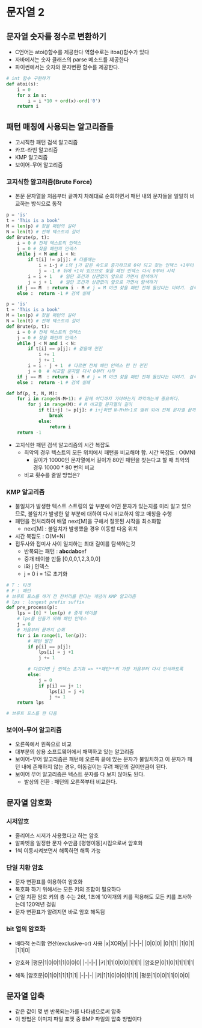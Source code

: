 # 문자열 2
## 문자열 숫자를 정수로 변환하기
- C언어는 atoi()함수를 제공한다 역함수로는 itoa()함수가 있다
- 자바에서는 숫자 클래스의 parse 메소드를 제공한다
- 파이썬에서는 숫자와 문자변환 함수를 제공한다. 
```python
# int 함수 구현하기
def atoi(s):
    i = 0
    for x in s:
        i = i *10 + ord(x)-ord('0') 
    return i
```

## 패턴 매칭에 사용되는 알고리즘들
- 고시직한 패턴 검색 알고리즘
- 카프-라빈 알고리즘
- KMP 알고리즘
- 보이어-무어 알고리즘

### 고지식한 알고리즘(Brute Force)
- 본문 문자열을 처음부터 끝까지 차례대로 순회하면서 패턴 내의 문자들을 일일히 비교하는 방식으로 동작

```python
p = 'is'
t = 'This is a book'
M = len(p) # 찾을 패턴의 길이
N = len(t) # 전체 텍스트의 길이
def Brute(p, t):
    i = 0 # 전체 텍스트의 인덱스
    j = 0 # 찾을 패턴의 인덱스 
    while j < M and i < N:
        if t[i] != p[j]: # 다를때는
            i = i-j # i와 j가 같은 속도로 증가하므로 0이 되고 찾는 인덱스 +1부터 또 탐색
            j = -1 # 뒤에 +1이 있으므로 찾을 패턴 인덱스 다시 0부터 시작
        i = i + 1   # 일단 조건과 상관없이 앞으로 가면서 탐색하기
        j = j + 1   # 일단 조건과 상관없이 앞으로 가면서 탐색하기
    if j == M  : return i - M # j = M 이면 찾을 패턴 전체 돌았다는 이야기. 검색 성공
    else :  return -1 # 검색 실패 

```
```python 
p = 'is'
t = 'This is a book'
M = len(p) # 찾을 패턴의 길이
N = len(t) # 전체 텍스트의 길이
def Brute(p, t):
    i = 0 # 전체 텍스트의 인덱스
    j = 0 # 찾을 패턴의 인덱스 
    while j < M and i < N:
        if t[i] == p[j]: # 같을때 전진 
            i += 1
            j += 1
        i = i - j + 1  # 다르면 전체 패턴 인덱스 한 칸 전진
        j = 0  # 비교할 문자열 다시 0부터 시작
    if j == M  : return i - M # j = M 이면 찾을 패턴 전체 돌았다는 이야기. 검색 성공
    else :  return -1 # 검색 실패 
```
```python
def bf(p, t, N, M):
    for i in range(N-M+1): # 끝에 어디까지 가야하는지 파악하는게 중요하다.
        for j in range(M): # M 비교할 문자열의 길이
            if t[i+j] != p[j]: # i+j하면 N-M+M+1로 범위 되어 전체 문자열 끝까지 도달
                break
            else:
                return i
    return -1
```

- 고지식한 패턴 검색 알고리즘의 시간 복잡도
    - 최악의 경우 텍스트의 모든 위치에서 패턴을 비교해야 함. 시간 복잡도 : O(MN)
        - 길이가 10000인 문자열에서 길이가 80인 패턴을 찾는다고 할 때 최악의 경우 10000 * 80 번의 비교
    - 비교 횟수를 줄일 방법은?

### KMP 알고리즘
- 불일치가 발생한 텍스트 스트링의 앞 부분에 어떤 문자가 있는지를 미리 알고 있으므로, 불일치가 발생한 앞 부분에 대하여 다시 비교하지 않고 매칭을 수행
- 패턴을 전처리하여 배열 next[M]을 구해서 잘못된 시작을 최소화함
    - next[M] : 불일치가 발생했을 경우 이동할 다음 위치 
- 시간 복잡도 : O(M+N)
- 접두사와 접미사 사이 일치하는 최대 길이를 탐색하는것
    - 반복되는 패턴 : **abc**d**abc**ef 
    - 중개 테이블 만듦 [0,0,0,1,2,3,0,0]
    - i와 j 인덱스
    - j = 0 i = 1로 초기화
```python
# T : 타겟
# P : 패턴
# 브루트 포스를 하기 전 전처리를 한다는 개념이 KMP 알고리즘
# lps : longest prefix suffix
def pre_process(p):
    lps = [0] * len(p) # 중계 테이블
    # lps를 만들기 위해 패턴 인덱스
    j = 0
    # 처음부터 끝까지 순회
    for i in range(1, len(p)):
        # 패턴 발견
        if p[i] == p[j]:
            lps[i] = j +1
            j += 1
    
        # 다르다면 j 인덱스 초기화 => **패턴**의 가장 처음부터 다시 인식하도록
        else:
            j = 0
            if p[i] == j+ 1:
                lps[i] = j +1
                j += 1
    return lps

# 브루트 포스를 한 다음 
```


### 보이어-무어 알고리즘
- 오른쪽에서 왼쪽으로 비교
- 대부분의 상용 소프트웨어에서 채택하고 있는 알고리즘
- 보이어-무어 알고리즘은 패턴에 오른쪽 끝에 있는 문자가 불일치하고 이 문자가 패턴 내에 존재하지 않는 경우, 이동걸이는 무려 패턴의 길이만큼이 된다. 
- 보이어 무어 알고리즘은 텍스트 문자를 다 보지 않아도 된다.
    - 발상의 전환 : 패턴의 오른쪽부터 비교한다. 

## 문자열 암호화 
### 시저암호
- 줄리어스 시저가 사용했다고 하는 암호
- 알파벳을 일정한 문자 수만큼 [평행이동]시킴으로써 암호화
- 1씩 이동시켜보면서 해독하면 해독 가능

### 단일 치환 암호
- 문자 변환표를 이용하여 암호화
- 복호화 하기 위해서는 모든 키의 조합이 필요하다
- 단일 치환 암호 키의 총 수는 26!, 1초에 10억개의 키를 적용해도 모든 키를 조사하는데 120억년 걸림
- 문자 변환표가 알려지면 바로 암호 해독됨

### bit 열의 암호화
- 배타적 논리합 연산(exclusive-or) 사용
|x|XOR|y|
|-|-|-|
|0|0|0|
|0|1|1|
|1|0|1|
|1|1|0|

- 암호화
|평문|1|0|0|1|1|0|0|0|
|-|-|-|
|키|1|1|0|0|0|1|1|1|
|암호문|0|1|0|1|1|1|1|1|

- 해독
|암호문|0|1|0|1|1|1|1|1|
|-|-|-|
|키|1|1|0|0|0|1|1|1|
|평문|1|0|0|1|1|0|0|0|

## 문자열 압축
- 같은 값이 몇 번 반복되는가를 나타냄으로써 압축
- 이 방법은 이미지 파일 포맷 중 BMP 파일의 압축 방법이다




